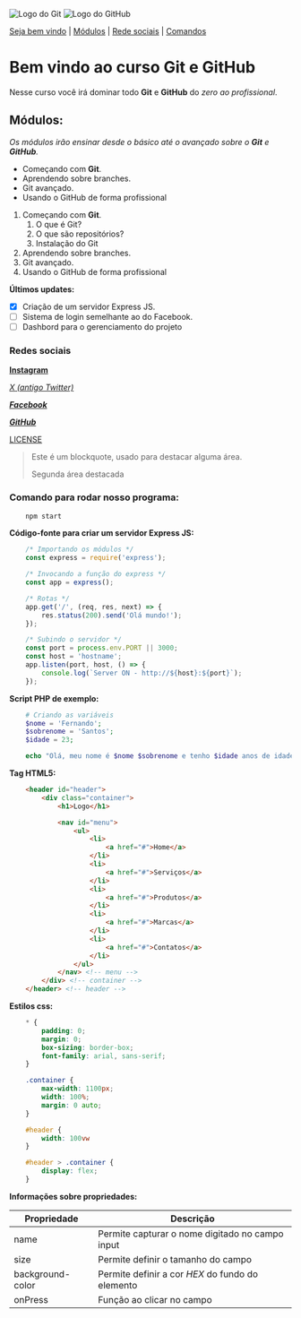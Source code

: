 
![Logo do Git](https://cdn.iconscout.com/icon/free/png-256/free-git-225996.png)
![Logo do GitHub](https://img1.gratispng.com/20180514/hcq/kisspng-github-logo-repository-computer-icons-5afa376beb2671.4883383715263476279632.jpg)

[Seja bem vindo](#bem-vindo-ao-curso-git-e-github) | 
[Módulos](#módulos) |
[Rede sociais](#redes-sociais) |
[Comandos](#comando-para-rodar-nosso-programa)

# Bem vindo ao curso Git e GitHub

Nesse curso você irá dominar todo **Git** e **GitHub** do _zero ao profissional_.

## Módulos:

_Os módulos irão ensinar desde o básico até o avançado sobre o **Git** e **GitHub**._

- Começando com **Git**.
- Aprendendo sobre branches.
- Git avançado.
- Usando o GitHub de forma profissional

1. Começando com **Git**.
    1. O que é Git?
    2. O que são repositórios?
    3. Instalação do Git
2. Aprendendo sobre branches.
3. Git avançado.
4. Usando o GitHub de forma profissional 

**Últimos updates:**
- [x] Criação de um servidor Express JS.
- [ ] Sistema de login semelhante ao do Facebook.
- [ ] Dashbord para o gerenciamento do projeto

### Redes sociais

[**Instagram**](https://www.instagram.com/fernandosantos20200/)

[_X (antigo Twitter)_](https://twitter.com/fernand33138152)

[**_Facebook_**](https://www.facebook.com/profile.php?id=100017791291888)

[_**GitHub**_](https://github.com/Fernandosantos0)

[LICENSE](./LICENSE)

> Este é um blockquote, usado para destacar alguma área. 
>
> Segunda área destacada

### Comando para rodar nosso programa:

```bash
    npm start
```

**Código-fonte para criar um servidor Express JS:**

```js
    /* Importando os módulos */
    const express = require('express');

    /* Invocando a função do express */
    const app = express();

    /* Rotas */
    app.get('/', (req, res, next) => {
        res.status(200).send('Olá mundo!');
    });

    /* Subindo o servidor */
    const port = process.env.PORT || 3000;
    const host = 'hostname';
    app.listen(port, host, () => {
        console.log(`Server ON - http://${host}:${port}`);
    });
```

**Script PHP de exemplo:**

```php
    # Criando as variáveis
    $nome = 'Fernando';
    $sobrenome = 'Santos';
    $idade = 23;

    echo "Olá, meu nome é $nome $sobrenome e tenho $idade anos de idade.";
```

**Tag HTML5:**
```html
    <header id="header">
        <div class="container">
            <h1>Logo</h1>

            <nav id="menu">
                <ul>
                    <li>
                        <a href="#">Home</a>
                    </li>
                    <li>
                        <a href="#">Serviços</a>
                    </li>
                    <li>
                        <a href="#">Produtos</a>
                    </li>
                    <li>
                        <a href="#">Marcas</a>
                    </li>
                    <li>
                        <a href="#">Contatos</a>
                    </li>
                </ul>
            </nav> <!-- menu -->
        </div> <!-- container -->
    </header> <!-- header -->
```


**Estilos css:**

```css
    * {
        padding: 0;
        margin: 0;
        box-sizing: border-box;
        font-family: arial, sans-serif;
    }

    .container {
        max-width: 1100px;
        width: 100%;
        margin: 0 auto;
    }

    #header {
        width: 100vw
    }

    #header > .container {
        display: flex;
    }
```

**Informações sobre propriedades:**

Propriedade | Descrição
------------|-----------
name | Permite capturar o nome digitado no campo input
size | Permite definir o tamanho do campo
background-color | Permite definir a cor _HEX_ do fundo do elemento
onPress | Função ao clicar no campo
